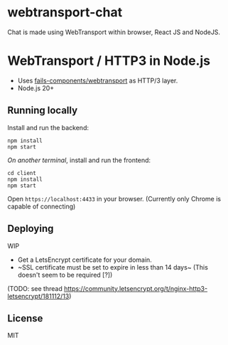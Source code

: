 # webtransport-chat
Chat is made using WebTransport within browser, React JS and NodeJS.


# WebTransport / HTTP3 in Node.js

- Uses [fails-components/webtransport](https://github.com/fails-components/webtransport) as HTTP/3 layer.
- Node.js 20+

## Running locally

Install and run the backend:

```
npm install
npm start
```

_On another terminal_, install and run the frontend:

```
cd client
npm install
npm start
```

Open `https://localhost:4433` in your browser. (Currently only Chrome is capable of connecting)

## Deploying

WIP

- Get a LetsEncrypt certificate for your domain.
- ~SSL certificate must be set to expire in less than 14 days~ (This doesn't seem to be required [?])

(TODO: see thread https://community.letsencrypt.org/t/nginx-http3-letsencrypt/181112/13)

## License

MIT
